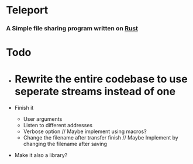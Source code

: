 # Teleport
### A Simple file sharing program written on [**Rust**](https://rust-lang.org)

# Todo
* # Rewrite the entire codebase to use seperate streams instead of one 
* Finish it
  * User arguments
  * Listen to different addresses
  * Verbose option // Maybe implement using macros?
  * Change the filename after transfer finish // Maybe Implement by changing the filename after saving
  
* Make it also a library?
